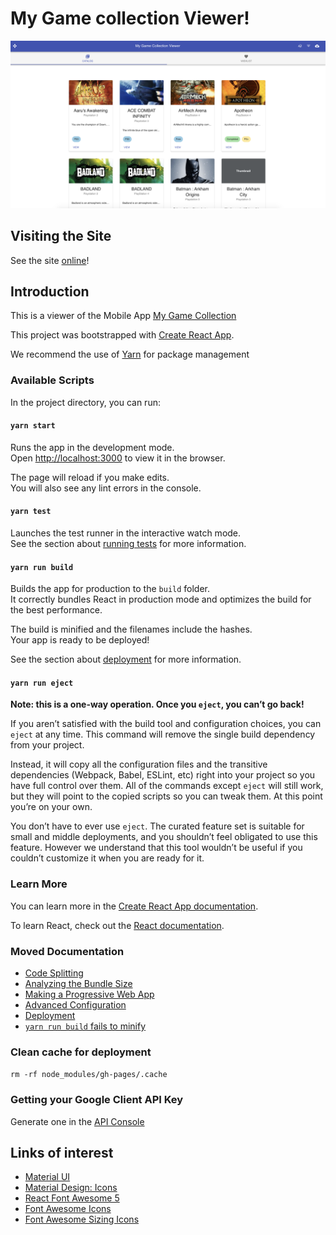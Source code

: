 # My Game collection Viewer!

![Cover](web/public/images/cover.png)

## Visiting the Site

See the site [online](https://filgaia.github.io/my-game-collection-viewer)!

## Introduction

This is a viewer of the Mobile App [My Game Collection](http://my-game-collection.tuyware.com/)

This project was bootstrapped with [Create React App](https://github.com/facebook/create-react-app).

We recommend the use of [Yarn](https://yarnpkg.com/lang/en/) for package management

### Available Scripts

In the project directory, you can run:

#### `yarn start`

Runs the app in the development mode.<br>
Open [http://localhost:3000](http://localhost:3000) to view it in the browser.

The page will reload if you make edits.<br>
You will also see any lint errors in the console.

#### `yarn test`

Launches the test runner in the interactive watch mode.<br>
See the section about [running tests](https://facebook.github.io/create-react-app/docs/running-tests) for more information.

#### `yarn run build`

Builds the app for production to the `build` folder.<br>
It correctly bundles React in production mode and optimizes the build for the best performance.

The build is minified and the filenames include the hashes.<br>
Your app is ready to be deployed!

See the section about [deployment](https://facebook.github.io/create-react-app/docs/deployment) for more information.

#### `yarn run eject`

**Note: this is a one-way operation. Once you `eject`, you can’t go back!**

If you aren’t satisfied with the build tool and configuration choices, you can `eject` at any time. This command will remove the single build dependency from your project.

Instead, it will copy all the configuration files and the transitive dependencies (Webpack, Babel, ESLint, etc) right into your project so you have full control over them. All of the commands except `eject` will still work, but they will point to the copied scripts so you can tweak them. At this point you’re on your own.

You don’t have to ever use `eject`. The curated feature set is suitable for small and middle deployments, and you shouldn’t feel obligated to use this feature. However we understand that this tool wouldn’t be useful if you couldn’t customize it when you are ready for it.

### Learn More

You can learn more in the [Create React App documentation](https://facebook.github.io/create-react-app/docs/getting-started).

To learn React, check out the [React documentation](https://reactjs.org/).

### Moved Documentation

- [Code Splitting](https://facebook.github.io/create-react-app/docs/code-splitting)
- [Analyzing the Bundle Size](https://facebook.github.io/create-react-app/docs/analyzing-the-bundle-size)
- [Making a Progressive Web App](https://facebook.github.io/create-react-app/docs/making-a-progressive-web-app)
- [Advanced Configuration](https://facebook.github.io/create-react-app/docs/advanced-configuration)
- [Deployment](https://facebook.github.io/create-react-app/docs/deployment)
- [`yarn run build` fails to minify](https://facebook.github.io/create-react-app/docs/troubleshooting#npm-run-build-fails-to-minify)

### Clean cache for deployment

`rm -rf node_modules/gh-pages/.cache`

### Getting your Google Client API Key

Generate one in the [API Console](https://developers.google.com/identity/gsi/web/guides/get-google-api-clientid)

## Links of interest

- [Material UI](https://material-ui.com/)
- [Material Design: Icons](https://material.io/tools/icons/)
- [React Font Awesome 5](https://github.com/FortAwesome/react-fontawesome)
- [Font Awesome Icons](https://fontawesome.com/icons?d=gallery&m=free)
- [Font Awesome Sizing Icons](https://fontawesome.com/how-to-use/on-the-web/styling/sizing-icons)
